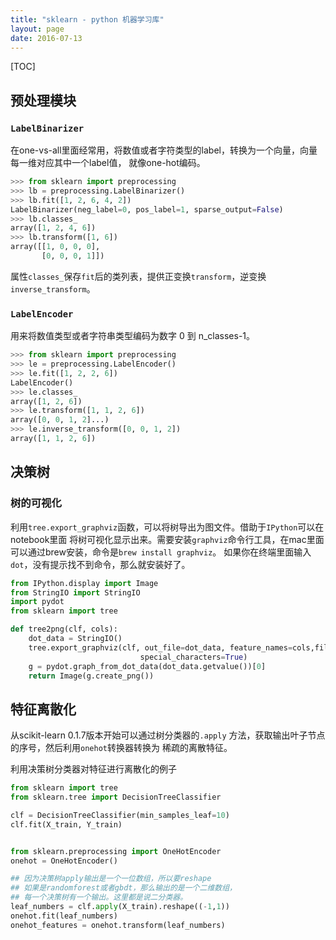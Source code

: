 ```yaml
---
title: "sklearn - python 机器学习库"
layout: page
date: 2016-07-13
---
```

[TOC]


## 预处理模块
### `LabelBinarizer`
在one-vs-all里面经常用，将数值或者字符类型的label，转换为一个向量，向量每一维对应其中一个label值，
就像one-hot编码。

```python
>>> from sklearn import preprocessing
>>> lb = preprocessing.LabelBinarizer()
>>> lb.fit([1, 2, 6, 4, 2])
LabelBinarizer(neg_label=0, pos_label=1, sparse_output=False)
>>> lb.classes_
array([1, 2, 4, 6])
>>> lb.transform([1, 6])
array([[1, 0, 0, 0],
       [0, 0, 0, 1]])
```

属性`classes_`保存`fit`后的类列表，提供正变换`transform`，逆变换`inverse_transform`。

### `LabelEncoder`
用来将数值类型或者字符串类型编码为数字 0 到 n_classes-1。

```python
>>> from sklearn import preprocessing
>>> le = preprocessing.LabelEncoder()
>>> le.fit([1, 2, 2, 6])
LabelEncoder()
>>> le.classes_
array([1, 2, 6])
>>> le.transform([1, 1, 2, 6])
array([0, 0, 1, 2]...)
>>> le.inverse_transform([0, 0, 1, 2])
array([1, 1, 2, 6])
```

## 决策树


### 树的可视化
利用`tree.export_graphviz`函数，可以将树导出为图文件。借助于`IPython`可以在notebook里面
将树可视化显示出来。需要安装`graphviz`命令行工具，在mac里面可以通过brew安装，命令是`brew install graphviz`。
如果你在终端里面输入`dot`，没有提示找不到命令，那么就安装好了。

```python
from IPython.display import Image
from StringIO import StringIO
import pydot
from sklearn import tree

def tree2png(clf, cols):
    dot_data = StringIO()
    tree.export_graphviz(clf, out_file=dot_data, feature_names=cols,filled=True, rounded=True,  
                             special_characters=True)
    g = pydot.graph_from_dot_data(dot_data.getvalue())[0]
    return Image(g.create_png())
```

## 特征离散化
从scikit-learn 0.1.7版本开始可以通过树分类器的`.apply`
方法，获取输出叶子节点的序号，然后利用`onehot`转换器转换为
稀疏的离散特征。

利用决策树分类器对特征进行离散化的例子

```python
from sklearn import tree
from sklearn.tree import DecisionTreeClassifier

clf = DecisionTreeClassifier(min_samples_leaf=10)
clf.fit(X_train, Y_train)


from sklearn.preprocessing import OneHotEncoder
onehot = OneHotEncoder()

## 因为决策树apply输出是一个一位数组，所以要reshape
## 如果是randomforest或者gbdt，那么输出的是一个二维数组，
## 每一个决策树有一个输出。这里都是说二分类器。
leaf_numbers = clf.apply(X_train).reshape((-1,1))
onehot.fit(leaf_numbers)
onehot_features = onehot.transform(leaf_numbers)

```
